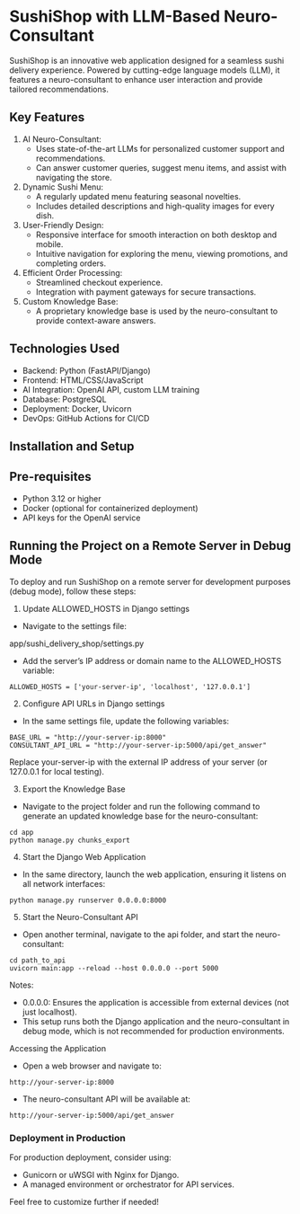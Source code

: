 # SushiShop with LLM-Based Neuro-Consultant

SushiShop is an innovative web application designed for a seamless sushi delivery experience. Powered by cutting-edge language models (LLM), it features a neuro-consultant to enhance user interaction and provide tailored recommendations.

## Key Features

1. AI Neuro-Consultant:
   * Uses state-of-the-art LLMs for personalized customer support and recommendations.
   * Can answer customer queries, suggest menu items, and assist with navigating the store.
2. Dynamic Sushi Menu:
   * A regularly updated menu featuring seasonal novelties.
   * Includes detailed descriptions and high-quality images for every dish.
3. User-Friendly Design:
   * Responsive interface for smooth interaction on both desktop and mobile.
   * Intuitive navigation for exploring the menu, viewing promotions, and completing orders.
4. Efficient Order Processing:
   * Streamlined checkout experience.
   * Integration with payment gateways for secure transactions.
5. Custom Knowledge Base:
   * A proprietary knowledge base is used by the neuro-consultant to provide context-aware answers.

## Technologies Used

* Backend: Python (FastAPI/Django)
* Frontend: HTML/CSS/JavaScript
* AI Integration: OpenAI API, custom LLM training
* Database: PostgreSQL
* Deployment: Docker, Uvicorn
* DevOps: GitHub Actions for CI/CD

## Installation and Setup

## Pre-requisites

* Python 3.12 or higher
* Docker (optional for containerized deployment)
* API keys for the OpenAI service

## Running the Project on a Remote Server in Debug Mode

To deploy and run SushiShop on a remote server for development purposes (debug mode), follow these steps:

1. Update ALLOWED_HOSTS in Django settings
* Navigate to the settings file:

app/sushi_delivery_shop/settings.py

* Add the server’s IP address or domain name to the ALLOWED_HOSTS variable:

```
ALLOWED_HOSTS = ['your-server-ip', 'localhost', '127.0.0.1']
```

2. Configure API URLs in Django settings
* In the same settings file, update the following variables:

```
BASE_URL = "http://your-server-ip:8000"
CONSULTANT_API_URL = "http://your-server-ip:5000/api/get_answer"
```

Replace your-server-ip with the external IP address of your server (or 127.0.0.1 for local testing).

3. Export the Knowledge Base
* Navigate to the project folder and run the following command to generate an updated knowledge base for the neuro-consultant:

```
cd app
python manage.py chunks_export
```

4. Start the Django Web Application
* In the same directory, launch the web application, ensuring it listens on all network interfaces:

```
python manage.py runserver 0.0.0.0:8000
```

5. Start the Neuro-Consultant API
* Open another terminal, navigate to the api folder, and start the neuro-consultant:

```
cd path_to_api
uvicorn main:app --reload --host 0.0.0.0 --port 5000
```

Notes:

* 0.0.0.0: Ensures the application is accessible from external devices (not just localhost).
* This setup runs both the Django application and the neuro-consultant in debug mode, which is not recommended for production environments.

Accessing the Application

* Open a web browser and navigate to:

`http://your-server-ip:8000`

* The neuro-consultant API will be available at:

`http://your-server-ip:5000/api/get_answer`

### Deployment in Production

For production deployment, consider using:

* Gunicorn or uWSGI with Nginx for Django.
* A managed environment or orchestrator for API services.

Feel free to customize further if needed!
